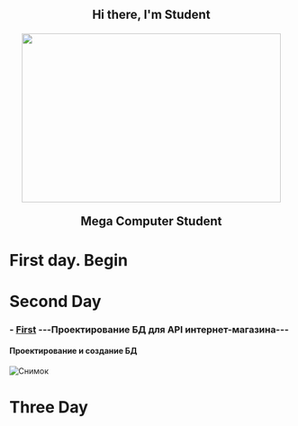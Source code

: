 <div align="center">
<h2 align="center">Hi there, I'm Student
  <p align="center">
    <img width="460" height="300" src="https://tenor.com/bzWxm.gif">
  </p>
<p> Mega Computer Student</p></a>
</div>

# First day. Begin

# Second Day
  ### - [First](https://github.com/ValentinPisarevskiy/Practice/blob/main/ShopDBApi.sql) ---Проектирование БД для API интернет-магазина--- <br> 
  #### Проектирование и создание БД
  ![Снимок](https://user-images.githubusercontent.com/126852668/222654017-008deded-8b76-4ae7-8b79-e3fbf3879f8f.PNG)
# Three Day
  
